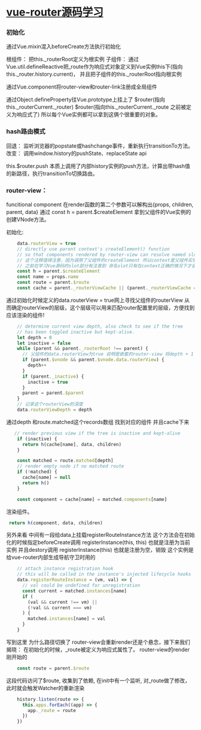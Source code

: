 # [vue-router源码学习](https://github.com/sl1673495/blogs/issues/2)

### 初始化
通过Vue.mixin混入beforeCreate方法执行初始化

根组件： 
把this._routerRoot定义为根实例
子组件：
通过Vue.util.defineReactive把_route作为响应式对象定义到Vue实例this下(指向this._router.history.current)，
并且把子组件的this._routerRoot指向根实例

通过Vue.component将router-view和router-link注册成全局组件

通过Object.defineProperty往Vue.prototype上挂上了
$router(指向this._routerCurrent._router)
$router(指向this._routerCurrent._route 之前被定义为响应式了)
所以每个Vue实例都可以拿到这俩个很重要的对象。

### hash路由模式
回退： 监听浏览器的popstate或hashchange事件，重新执行transitionTo方法。
改变： 调用window.history的pushState、replaceState api

this.$router.push 本质上调用了内部history实例的push方法，计算出带hash值的新路径，执行transitionTo切换路由。

### router-view：
funcitional component
在render函数的第二个参数可以解构出{props, children, parent, data}
通过 const h = parent.$createElement 拿到父组件的Vue实例的创建VNode方法。

初始化:
```js   
    data.routerView = true
    // directly use parent context's createElement() function
    // so that components rendered by router-view can resolve named slots
    // 这个注释值得注意，因为调用了父组件的createElement 所以context是父组件实例，
    // 之前在学习Vue源码的slot部分有注意到 命名slot只有在context正确的情况下才会渲染
    const h = parent.$createElement
    const name = props.name
    const route = parent.$route
    const cache = parent._routerViewCache || (parent._routerViewCache = {})
```

通过初始化时候定义的data.routerView = true网上寻找父组件的routerView
从而确定routerView的层级，这个层级可以用来匹配router配置里的层级，方便找到应该渲染的组件!
```js
    // determine current view depth, also check to see if the tree
    // has been toggled inactive but kept-alive.
    let depth = 0
    let inactive = false
    while (parent && parent._routerRoot !== parent) {
      // 父组件的data.routerView为true 说明是嵌套的router-view 将depth + 1
      if (parent.$vnode && parent.$vnode.data.routerView) {
        depth++
      }
      if (parent._inactive) {
        inactive = true
      }
      parent = parent.$parent
    }
    // 记录这个routerView的深度
    data.routerViewDepth = depth
```

通过depth 和route.matched这个records数组 找到对应的组件 并且cache下来
```js
   // render previous view if the tree is inactive and kept-alive
    if (inactive) {
      return h(cache[name], data, children)
    }

    const matched = route.matched[depth]
    // render empty node if no matched route
    if (!matched) {
      cache[name] = null
      return h()
    }

    const component = cache[name] = matched.components[name]
```
渲染组件。
```js
 return h(component, data, children)
```

另外来看 中间有一段给data上挂载registerRouteInstance方法
这个方法会在初始化的时候指定beforeCreate调用 registerInstance(this, this) 也就是注册为当前实例
并且destory调用 registerInstance(this) 也就是注册为空，销毁 
这个实例是给vue-router内部生成导航守卫时用的
```js
    // attach instance registration hook
    // this will be called in the instance's injected lifecycle hooks
    data.registerRouteInstance = (vm, val) => {
      // val could be undefined for unregistration
      const current = matched.instances[name]
      if (
        (val && current !== vm) ||
        (!val && current === vm)
      ) {
        matched.instances[name] = val
      }
    }
```

写到这里 为什么路径切换了 router-view会重新render还是个悬念，接下来我们揭晓：
在初始化的时候，_route被定义为响应式属性了。
router-view的render刚开始的
```js
    const route = parent.$route
```
这段代码访问了$route, 收集到了依赖,
在init中有一个监听, 对_route做了修改， 此时就会触发Watcher的重新渲染
```js
    history.listen(route => {
      this.apps.forEach((app) => {
        app._route = route
      })
    })
```
